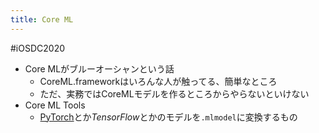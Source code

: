 ```yaml
---
title: Core ML
---
```


\#iOSDC2020

* Core MLがブルーオーシャンという話
  * CoreML.frameworkはいろんな人が触ってる、簡単なところ
  * ただ、実務ではCoreMLモデルを作るところからやらないといけない
* Core ML Tools
  * [PyTorch](PyTorch.md)とか*TensorFlow*とかのモデルを`.mlmodel`に変換するもの
